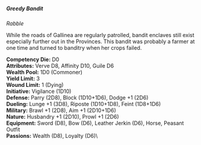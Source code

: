 ##### Greedy Bandit

*Rabble*

While the roads of Gallinea are regularly patrolled, bandit enclaves
still exist especially further out in the Provinces. This bandit was
probably a farmer at one time and turned to banditry when her crops
failed.

**Competency Die:** D0\
**Attributes:** Verve D8, Affinity D10, Guile D6\
**Wealth Pool:** 1D0 (Commoner)\
**Yield Limit:** 3\
**Wound Limit:** 1 (Dying)\
**Initiative:** Vigilance (1D10)\
**Defense:** Parry (2D8), Block (1D10+1D6), Dodge +1 (2D6)\
**Dueling:** Lunge +1 (3D8), Riposte (1D10+1D8), Feint (1D8+1D6)\
**Military:** Brawl +1 (2D8), Aim +1 (2D10+1D6)\
**Nature:** Husbandry +1 (2D10), Prowl +1 (2D6)\
**Equipment:** Sword (D8), Bow (D6), Leather Jerkin (D6), Horse, Peasant Outfit\
**Passions:** Wealth (D8), Loyalty (D6)\
